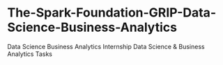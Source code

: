 # The-Spark-Foundation-GRIP-Data-Science-Business-Analytics
Data Science Business Analytics  Internship
Data Science & Business Analytics Tasks

